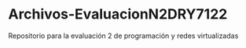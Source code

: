 # Archivos-EvaluacionN2DRY7122
Repositorio para la evaluación 2 de programación y redes virtualizadas
